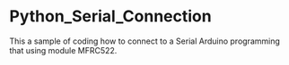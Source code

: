 # Python_Serial_Connection
This a sample of coding how to connect to a Serial Arduino programming that using module MFRC522.
